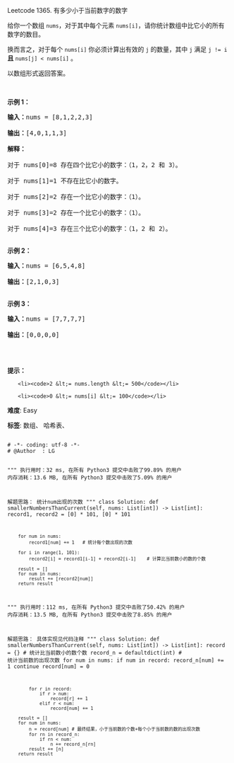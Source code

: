 Leetcode 1365. 有多少小于当前数字的数字
<p>给你一个数组&nbsp;<code>nums</code>，对于其中每个元素&nbsp;<code>nums[i]</code>，请你统计数组中比它小的所有数字的数目。</p>


<p>换而言之，对于每个&nbsp;<code>nums[i]</code>&nbsp;你必须计算出有效的&nbsp;<code>j</code>&nbsp;的数量，其中 <code>j</code> 满足&nbsp;<code>j != i</code> <strong>且</strong> <code>nums[j] &lt; nums[i]</code>&nbsp;。</p>



<p>以数组形式返回答案。</p>



<p>&nbsp;</p>



<p><strong>示例 1：</strong></p>



<pre><strong>输入：</strong>nums = [8,1,2,2,3]

<strong>输出：</strong>[4,0,1,1,3]

<strong>解释：</strong> 

对于 nums[0]=8 存在四个比它小的数字：（1，2，2 和 3）。 

对于 nums[1]=1 不存在比它小的数字。

对于 nums[2]=2 存在一个比它小的数字：（1）。 

对于 nums[3]=2 存在一个比它小的数字：（1）。 

对于 nums[4]=3 存在三个比它小的数字：（1，2 和 2）。

</pre>



<p><strong>示例 2：</strong></p>



<pre><strong>输入：</strong>nums = [6,5,4,8]

<strong>输出：</strong>[2,1,0,3]

</pre>



<p><strong>示例 3：</strong></p>



<pre><strong>输入：</strong>nums = [7,7,7,7]

<strong>输出：</strong>[0,0,0,0]

</pre>



<p>&nbsp;</p>



<p><strong>提示：</strong></p>



<ul>

	<li><code>2 &lt;= nums.length &lt;= 500</code></li>

	<li><code>0 &lt;= nums[i] &lt;= 100</code></li>

</ul>





 **难度**: Easy



 **标签**: 数组、 哈希表、 





<div class="hcb_wrap">
<pre class="prism undefined-numbers lang-python" data-lang="Python"><code>
# -*- coding: utf-8 -*-
# @Author  : LG

"""
执行用时：32 ms, 在所有 Python3 提交中击败了99.89% 的用户
内存消耗：13.6 MB, 在所有 Python3 提交中击败了5.09% 的用户

解题思路：
    统计num出现的次数
"""
class Solution:
    def smallerNumbersThanCurrent(self, nums: List[int]) -> List[int]:
        record1, record2 = [0] * 101, [0] * 101

        for num in nums:
            record1[num] += 1   # 统计每个数出现的次数

        for i in range(1, 101):
            record2[i] = record1[i-1] + record2[i-1]    # 计算比当前数小的数的个数

        result = []
        for num in nums:
            result += [record2[num]]
        return result


"""
执行用时：112 ms, 在所有 Python3 提交中击败了50.42% 的用户
内存消耗：13.5 MB, 在所有 Python3 提交中击败了8.85% 的用户

解题思路：
    具体实现见代码注释
"""
class Solution:
    def smallerNumbersThanCurrent(self, nums: List[int]) -> List[int]:
        record = {} # 统计比当前数小的数个数
        record_n = defaultdict(int) # 统计当前数的出现次数
        for num in nums:
            if num in record:
                record_n[num] += 1
                continue
            record[num] = 0

            for r in record:
                if r > num:
                    record[r] += 1
                elif r < num:
                    record[num] += 1

        result = []
        for num in nums:
            n = record[num] # 最终结果，小于当前数的个数+每个小于当前数的数的出现次数
            for rn in record_n:
                if rn < num:
                    n += record_n[rn]
            result += [n]
        return result
</code></pre></div>

